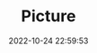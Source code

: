 ---
weight: 1
images:
- /images/edited/119.jpeg
title: Picture
date: 2022-10-24 22:59:53
tags:
- luminar
- work
---